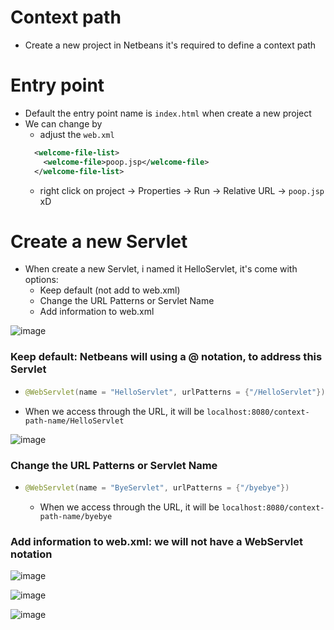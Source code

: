 # Context path
- Create a new project in Netbeans it's required to define a context path
# Entry point
- Default the entry point name is `index.html` when create a new project
- We can change by
  - adjust the `web.xml`
  ```xml
    <welcome-file-list>
      <welcome-file>poop.jsp</welcome-file>
    </welcome-file-list>
  ```
  - right click on project -> Properties -> Run -> Relative URL -> `poop.jsp` xD
# Create a new Servlet

- When create a new Servlet, i named it HelloServlet, it's come with options:
  - Keep default (not add to web.xml)
  - Change the URL Patterns or Servlet Name
  - Add information to web.xml 

![image](https://github.com/lcaohoanq/PRJ301-Issues/assets/136492579/e609cc55-c42b-4734-8f9b-dcc8ff2fd69c)

### Keep default: Netbeans will using a @ notation, to address this Servlet
  - ```java
    @WebServlet(name = "HelloServlet", urlPatterns = {"/HelloServlet"})
    ```
  - When we access through the URL, it will be `localhost:8080/context-path-name/HelloServlet`

![image](https://github.com/lcaohoanq/PRJ301-Issues/assets/136492579/35353217-86cb-46e3-8e8c-be669ee810ac)

### Change the URL Patterns or Servlet Name
  - ```java
    @WebServlet(name = "ByeServlet", urlPatterns = {"/byebye"})
    ```
    - When we access through the URL, it will be `localhost:8080/context-path-name/byebye`

### Add information to web.xml: we will not have a WebServlet notation

![image](https://github.com/lcaohoanq/PRJ301-Issues/assets/136492579/a4f4b898-4b8f-4543-b681-a9eeb7eecb7d)

![image](https://github.com/lcaohoanq/PRJ301-Issues/assets/136492579/657971c3-5b6a-4450-b0bb-8293d30d4a5d)

![image](https://github.com/lcaohoanq/PRJ301-Issues/assets/136492579/1c5035aa-1317-42e0-8f38-7e00f0379232)


